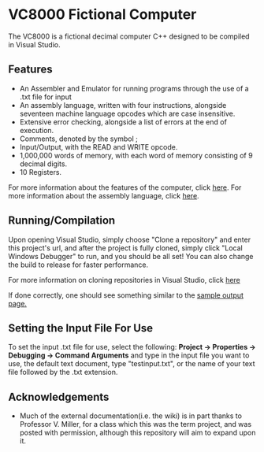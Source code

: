 # VC8000 Fictional Computer

The VC8000 is a fictional decimal computer C++ designed to be compiled in Visual Studio. 
## Features

 - An Assembler and Emulator for running programs through the use of a .txt file for input
 - An assembly language, written with four instructions, alongside seventeen machine language opcodes which are case insensitive.
 - Extensive error checking, alongside a list of errors at the end of execution.
 - Comments, denoted by the symbol ;
 - Input/Output, with the READ and WRITE opcode.
 - 1,000,000 words of memory, with each word of memory consisting of 9 decimal digits.
 - 10 Registers.

For more information about the features of the computer, click [here](https://github.com/pw45000/VC-8000/wiki/VC8000-Assembly-Language). For more information about the assembly language, click [here](https://github.com/pw45000/VC-8000/wiki/VC8000-Computer-and-OPCodes). 

## Running/Compilation

Upon opening Visual Studio, simply choose "Clone a repository" and enter this project's url, and after the project is fully cloned, simply click "Local Windows Debugger" to run, and you should be all set! You can also change the build to release for faster performance. 

For more information on cloning repositories in Visual Studio, click [here](https://docs.microsoft.com/en-us/visualstudio/get-started/tutorial-open-project-from-repo?view=vs-2022)

If done correctly, one should see something similar to the [sample output page.](https://github.com/pw45000/VC-8000/wiki/Sample-Output)

## Setting the Input File For Use
To set the input .txt file for use, select the following: 
    **Project -> Properties -> Debugging -> Command Arguments**
and type in the input file you want to use, the default text document, type "testinput.txt", or the name of your text file followed by the .txt extension. 

## Acknowledgements 

 - Much of the external documentation(i.e. the wiki) is in part thanks to Professor V. Miller, for a class which this was the term project, and was posted with permission, although this repository will aim to expand upon it.  
